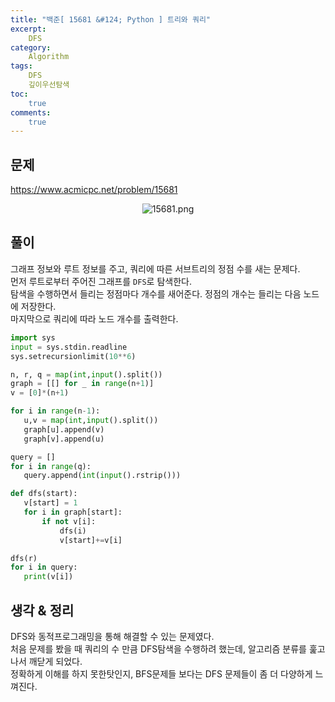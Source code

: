 ```yaml
---
title: "백준[ 15681 &#124; Python ] 트리와 쿼리"
excerpt: 
    DFS
category: 
    Algorithm
tags: 
    DFS
    깊이우선탐색
toc: 
    true
comments: 
    true
---
```


<style type = 'text/css'>
    .o{
    font-weight: bold;
    color:orange;
    }
</style>

## 문제  
<https://www.acmicpc.net/problem/15681>
<p align = "center"><img alt = "15681.png" src = "../../assets/images/boj/15681.png"></p>

## 풀이  
 그래프 정보와 루트 정보를 주고, 쿼리에 따른 서브트리의 정점 수를 새는 문제다.  
 먼저 루트로부터 주어진 그래프를 `DFS`로 탐색한다.  
 탐색을 수행하면서 들리는 정점마다 개수를 새어준다. 정점의 개수는 들리는 다음 노드에 저장한다.  
 마지막으로 쿼리에 따라 노드 개수를 출력한다.
 ```python  
 import sys
input = sys.stdin.readline
sys.setrecursionlimit(10**6)

n, r, q = map(int,input().split())
graph = [[] for _ in range(n+1)]
v = [0]*(n+1)

for i in range(n-1):
    u,v = map(int,input().split())
    graph[u].append(v)
    graph[v].append(u)

query = []
for i in range(q):
    query.append(int(input().rstrip()))

def dfs(start):
    v[start] = 1
    for i in graph[start]:
        if not v[i]:
            dfs(i)
            v[start]+=v[i]

dfs(r)
for i in query:
    print(v[i])
 ```
## 생각 & 정리
DFS와 동적프로그래밍을 통해 해결할 수 있는 문제였다.  
처음 문제를 봤을 때 쿼리의 수 만큼 DFS탐색을 수행하려 했는데, 알고리즘 분류를 훑고나서 깨닫게 되었다.  
정확하게 이해를 하지 못한탓인지, BFS문제들 보다는 DFS 문제들이 좀 더 다양하게 느껴진다. 